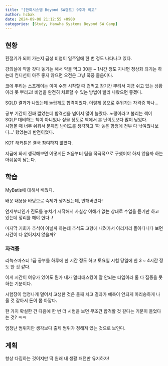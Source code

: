 ```yaml
---
title: "[한화시스템 Beyond SW캠프] 9주차 회고"
author: hcbak
date: 2024-09-08 21:12:55 +0900
categories: [Study, Hanwha Systems Beyond SW Camp]
---
```


## 현황
환절기가 되어 가는지 급성 비염이 일주일에 한 번 정도 나타나고 있다.

강의실에 약을 갖다 놓기는 해서 약을 먹고 30분 ~ 1시간 정도 지나면 정상화 되기는 하는데 컨디션이 아주 좋지 않으면 오전은 그냥 폭풍 졸음이다.

코에 뿌리는 스프레이는 이미 수영 시작할 때 겁먹고 장기간 뿌려서 지금 쉬고 있는 상황이라 못 뿌리고! 비염을 완전히 치료할 수 있는 방법이 빨리 나왔으면 좋겠다.

SQLD 결과가 나왔는데 놀랍게도 합격이었다. 이렇게 꽁으로 주워가는 자격증 하나...

공부 기간이 진짜 짧았는데 합격선을 넘어서 많이 놀랐다. 노랭이라고 불리는 책이 SQLP 대비하는 책이 아니었나 싶을 정도로 책에서 본 난이도보다 많이 낮았다.  
시험볼 때 너무 쉬워서 문제집 난이도를 생각하고 '파 놓은 함정에 전부 다 낚여줬나보다...' 했었는데 반전이었다.

KDT 해커톤은 결국 참여하지 않았다.

지금에 와서 생각해보면 어떻게든 처음부터 팀을 적극적으로 구했어야 하지 않을까 하는 아쉬움이 남는다.

## 학습
MyBatis에 대해서 배웠다.

배운 내용을 바탕으로 숙제가 생겨났는데, 안해버렸다!

언제부터인가 진도를 놓치기 시작해서 사실상 이해가 없는 상태로 수업을 듣기만 하고 있는데 정리를 해야 한다..!

마지막 기회가 추석이 아닐까 하는데 추석도 고향에 내려가서 이리저리 돌아다니다 보면 시간이 다 없어지지 않을까?

### 자격증
리눅스마스터 1급 공부를 하루에 한 시간 정도 하고 토요일 시험 당일에 한 3 ~ 4시간 정도 한 것 같다.

이게 시간이 여유가 있어도 뭔가 내가 멀티태스킹이 잘 안되는 타입이라 둘 다 집중을 못하는 기분이다.

시험장이 엄청나게 멀어서 고생한 것은 둘째 치고 결과가 예측이 안되게 아리송하게 나올 것 같아서 돈이 쫌 아깝다.

한 가지 확실한 건 다음에 한 번 더 시험을 보면 무조건 합격할 것 같다는 기분이 들었다는 것? ㅋㅋ

엄청난 범위지만 생각보다 출제 범위가 정해져 있는 것으로 보인다.

## 계획
항상 다짐하는 것이지만 딱 원래 내 생활 패턴만 유지하자!
